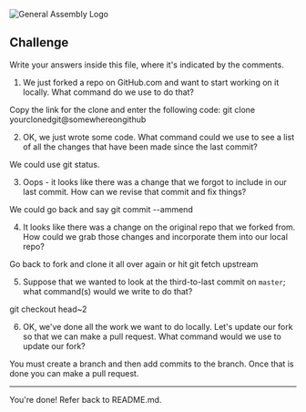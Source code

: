 ![General Assembly Logo](http://i.imgur.com/ke8USTq.png)

## Challenge

Write your answers inside this file, where it's indicated by the comments.

1. We just forked a repo on GitHub.com and want to start working on it locally. What command do we use to do that?

Copy the link for the clone and enter the following code:
git clone yourclonedgit@somewhereongithub

2. OK, we just wrote some code. What command could we use to see a list of all the changes that have been made since the last commit?

We could use git status.

3. Oops - it looks like there was a change that we forgot to include in our last commit. How can we revise that commit and fix things?

We could go back and say git commit --ammend

4. It looks like there was a change on the original repo that we forked from. How could we grab those changes and incorporate them into our local repo?

Go back to fork and clone it all over again or hit git fetch upstream

5. Suppose that we wanted to look at the third-to-last commit on `master`; what command(s) would we write to do that?

git checkout head~2

6. OK, we've done all the work we want to do locally. Let's update our fork so that we can make a pull request. What command would we use to update our fork?

You must create a branch and then add commits to the branch. Once that is done you can make a pull request.

<hr>

You're done! Refer back to README.md.
